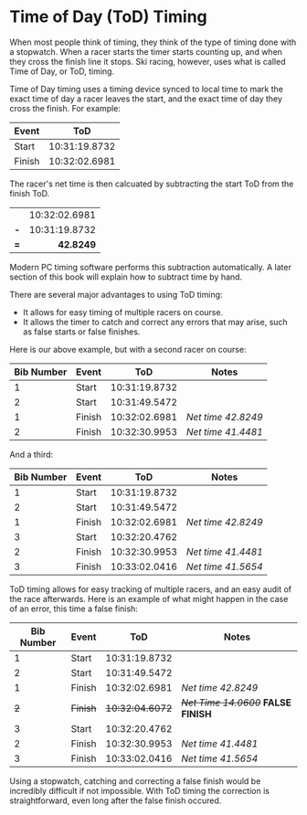 # Time of Day (ToD) Timing
When most people think of timing, they think of the type of timing done with a stopwatch. When a racer starts the timer starts counting up, and when they cross the finish line it stops. Ski racing, however, uses what is called Time of Day, or ToD, timing.

Time of Day timing uses a timing device synced to local time to mark the exact time of day a racer leaves the start, and the exact time of day they cross the finish. For example:

| Event | ToD |
| ------ | ------ |
| Start | 10:31:19.8732 |
| Finish | 10:32:02.6981 |

The racer's net time is then calcuated by subtracting the start ToD from the finish ToD.

| | |
| :---: | ---: |
| | 10:32:02.6981 |
| **-** | 10:31:19.8732 |
| **=** | **42.8249** |
       
Modern PC timing software performs this subtraction automatically. A later section of this book will explain how to subtract time by hand.

There are several major advantages to using ToD timing: 
 - It allows for easy timing of multiple racers on course.
 - It allows the timer to catch and correct any errors that may arise, such as false starts or false finishes.
 
 Here is our above example, but with a second racer on course:
 
| Bib Number | Event | ToD | Notes |
| ------ | ------ | ------ | ------ |
| 1 | Start | 10:31:19.8732 | |
| 2 | Start | 10:31:49.5472 | |
| 1 | Finish | 10:32:02.6981 | *Net time 42.8249* |
| 2 | Finish | 10:32:30.9953 | *Net time 41.4481* |

And a third:

| Bib Number | Event | ToD | Notes |
| ------ | ------ | ------ | ------ |
| 1 | Start | 10:31:19.8732 | |
| 2 | Start | 10:31:49.5472 | |
| 1 | Finish | 10:32:02.6981 | *Net time 42.8249* |
| 3 | Start | 10:32:20.4762 | |
| 2 | Finish | 10:32:30.9953 | *Net time 41.4481* |
| 3 | Finish | 10:33:02.0416 | *Net time 41.5654* |

ToD timing allows for easy tracking of multiple racers, and an easy audit of the race afterwards. 
Here is an example of what might happen in the case of an error, this time a false finish:

| Bib Number | Event | ToD | Notes |
| ------ | ------ | ------ | ------ |
| 1 | Start | 10:31:19.8732 | |
| 2 | Start | 10:31:49.5472 | |
| 1 | Finish | 10:32:02.6981 | *Net time 42.8249* |
| ~~2~~| ~~Finish~~ | ~~10:32:04.6072~~ | ~~*Net Time 14.0600*~~ **FALSE FINISH** |
| 3 | Start | 10:32:20.4762 | |
| 2 | Finish | 10:32:30.9953 | *Net time 41.4481* |
| 3 | Finish | 10:33:02.0416 | *Net time 41.5654* |

Using a stopwatch, catching and correcting a false finish would be incredibly difficult if not impossible. With ToD timing the correction is straightforward, even long after the false finish occured.
